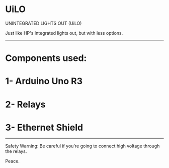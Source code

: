 # UiLO
UNINTEGRATED LIGHTS OUT (UiLO)

Just like HP's Integrated lights out,
but with less options.


--------------------------------------
# Components used:
# 1- Arduino Uno R3
# 2- Relays
# 3- Ethernet Shield
--------------------------------------
Safety Warning:
Be careful if you're going to connect high voltage through the relays.

Peace.

